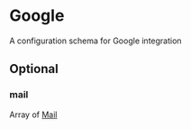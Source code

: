 # Google

A configuration schema for Google integration

## Optional

### mail

Array of [Mail](/api/integration/google/mail)
